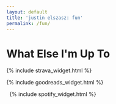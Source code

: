 ```yaml
---
layout: default
title: 'justin elszasz: fun'
permalink: /fun/
---
```


# What Else I'm Up To

{% include strava_widget.html %}   


{% include goodreads_widget.html %}     

&nbsp; 
{% include spotify_widget.html %}    